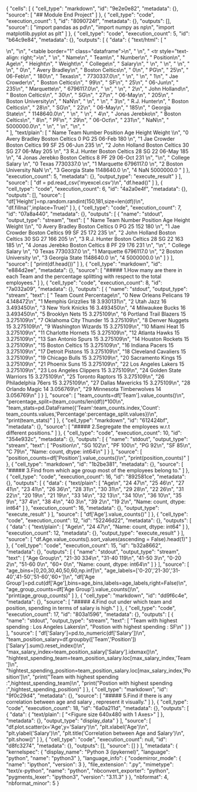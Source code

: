  {
 "cells": [
  {
   "cell_type": "markdown",
   "id": "9e2e0e82",
   "metadata": {},
   "source": [
    "## Module End Project"
   ]
  },
  {
   "cell_type": "code",
   "execution_count": 1,
   "id": "8090724f",
   "metadata": {},
   "outputs": [],
   "source": [
    "import pandas as pd\n",
    "import numpy as np\n",
    "import matplotlib.pyplot as plt"
   ]
  },
  {
   "cell_type": "code",
   "execution_count": 5,
   "id": "b64c9e84",
   "metadata": {},
   "outputs": [
    {
     "data": {
      "text/html": [
       "<div>\n",
       "<style scoped>\n",
       "    .dataframe tbody tr th:only-of-type {\n",
       "        vertical-align: middle;\n",
       "    }\n",
       "\n",
       "    .dataframe tbody tr th {\n",
       "        vertical-align: top;\n",
       "    }\n",
       "\n",
       "    .dataframe thead th {\n",
       "        text-align: right;\n",
       "    }\n",
       "</style>\n",
       "<table border=\"1\" class=\"dataframe\">\n",
       "  <thead>\n",
       "    <tr style=\"text-align: right;\">\n",
       "      <th></th>\n",
       "      <th>Name</th>\n",
       "      <th>Team</th>\n",
       "      <th>Number</th>\n",
       "      <th>Position</th>\n",
       "      <th>Age</th>\n",
       "      <th>Height</th>\n",
       "      <th>Weight</th>\n",
       "      <th>College</th>\n",
       "      <th>Salary</th>\n",
       "    </tr>\n",
       "  </thead>\n",
       "  <tbody>\n",
       "    <tr>\n",
       "      <th>0</th>\n",
       "      <td>Avery Bradley</td>\n",
       "      <td>Boston Celtics</td>\n",
       "      <td>0</td>\n",
       "      <td>PG</td>\n",
       "      <td>25</td>\n",
       "      <td>06-Feb</td>\n",
       "      <td>180</td>\n",
       "      <td>Texas</td>\n",
       "      <td>7730337.0</td>\n",
       "    </tr>\n",
       "    <tr>\n",
       "      <th>1</th>\n",
       "      <td>Jae Crowder</td>\n",
       "      <td>Boston Celtics</td>\n",
       "      <td>99</td>\n",
       "      <td>SF</td>\n",
       "      <td>25</td>\n",
       "      <td>06-Jun</td>\n",
       "      <td>235</td>\n",
       "      <td>Marquette</td>\n",
       "      <td>6796117.0</td>\n",
       "    </tr>\n",
       "    <tr>\n",
       "      <th>2</th>\n",
       "      <td>John Holland</td>\n",
       "      <td>Boston Celtics</td>\n",
       "      <td>30</td>\n",
       "      <td>SG</td>\n",
       "      <td>27</td>\n",
       "      <td>06-May</td>\n",
       "      <td>205</td>\n",
       "      <td>Boston University</td>\n",
       "      <td>NaN</td>\n",
       "    </tr>\n",
       "    <tr>\n",
       "      <th>3</th>\n",
       "      <td>R.J. Hunter</td>\n",
       "      <td>Boston Celtics</td>\n",
       "      <td>28</td>\n",
       "      <td>SG</td>\n",
       "      <td>22</td>\n",
       "      <td>06-May</td>\n",
       "      <td>185</td>\n",
       "      <td>Georgia State</td>\n",
       "      <td>1148640.0</td>\n",
       "    </tr>\n",
       "    <tr>\n",
       "      <th>4</th>\n",
       "      <td>Jonas Jerebko</td>\n",
       "      <td>Boston Celtics</td>\n",
       "      <td>8</td>\n",
       "      <td>PF</td>\n",
       "      <td>29</td>\n",
       "      <td>06-Oct</td>\n",
       "      <td>231</td>\n",
       "      <td>NaN</td>\n",
       "      <td>5000000.0</td>\n",
       "    </tr>\n",
       "  </tbody>\n",
       "</table>\n",
       "</div>"
      ],
      "text/plain": [
       "            Name            Team  Number Position  Age  Height  Weight  \\\n",
       "0  Avery Bradley  Boston Celtics       0       PG   25  06-Feb     180   \n",
       "1    Jae Crowder  Boston Celtics      99       SF   25  06-Jun     235   \n",
       "2   John Holland  Boston Celtics      30       SG   27  06-May     205   \n",
       "3    R.J. Hunter  Boston Celtics      28       SG   22  06-May     185   \n",
       "4  Jonas Jerebko  Boston Celtics       8       PF   29  06-Oct     231   \n",
       "\n",
       "             College     Salary  \n",
       "0              Texas  7730337.0  \n",
       "1          Marquette  6796117.0  \n",
       "2  Boston University        NaN  \n",
       "3      Georgia State  1148640.0  \n",
       "4                NaN  5000000.0  "
      ]
     },
     "execution_count": 5,
     "metadata": {},
     "output_type": "execute_result"
    }
   ],
   "source": [
    "df = pd.read_csv('myexcel.csv')\n",
    "df.head()"
   ]
  },
  {
   "cell_type": "code",
   "execution_count": 6,
   "id": "4a2a0e4f",
   "metadata": {},
   "outputs": [],
   "source": [
    "df['Height']=np.random.randint(150,181,size=len(df))\n",
    "df.fillna('',inplace=True)"
   ]
  },
  {
   "cell_type": "code",
   "execution_count": 7,
   "id": "07a8a440",
   "metadata": {},
   "outputs": [
    {
     "name": "stdout",
     "output_type": "stream",
     "text": [
      "            Name            Team  Number Position  Age  Height  Weight  \\\n",
      "0  Avery Bradley  Boston Celtics       0       PG   25     152     180   \n",
      "1    Jae Crowder  Boston Celtics      99       SF   25     172     235   \n",
      "2   John Holland  Boston Celtics      30       SG   27     166     205   \n",
      "3    R.J. Hunter  Boston Celtics      28       SG   22     163     185   \n",
      "4  Jonas Jerebko  Boston Celtics       8       PF   29     176     231   \n",
      "\n",
      "             College     Salary  \n",
      "0              Texas  7730337.0  \n",
      "1          Marquette  6796117.0  \n",
      "2  Boston University             \n",
      "3      Georgia State  1148640.0  \n",
      "4                     5000000.0  \n"
     ]
    }
   ],
   "source": [
    "print(df.head())"
   ]
  },
  {
   "cell_type": "markdown",
   "id": "e884d2ee",
   "metadata": {},
   "source": [
    "##### 1.How many are there in each Team and the percentage splitting with respect to the total employees."
   ]
  },
  {
   "cell_type": "code",
   "execution_count": 8,
   "id": "7a032a09",
   "metadata": {},
   "outputs": [
    {
     "name": "stdout",
     "output_type": "stream",
     "text": [
      "                      Team  Count  Percentage\n",
      "0     New Orleans Pelicans     19    4.148472\n",
      "1        Memphis Grizzlies     18    3.930131\n",
      "2                Utah Jazz     16    3.493450\n",
      "3          New York Knicks     16    3.493450\n",
      "4          Milwaukee Bucks     16    3.493450\n",
      "5            Brooklyn Nets     15    3.275109\n",
      "6   Portland Trail Blazers     15    3.275109\n",
      "7    Oklahoma City Thunder     15    3.275109\n",
      "8           Denver Nuggets     15    3.275109\n",
      "9       Washington Wizards     15    3.275109\n",
      "10              Miami Heat     15    3.275109\n",
      "11       Charlotte Hornets     15    3.275109\n",
      "12           Atlanta Hawks     15    3.275109\n",
      "13       San Antonio Spurs     15    3.275109\n",
      "14         Houston Rockets     15    3.275109\n",
      "15          Boston Celtics     15    3.275109\n",
      "16          Indiana Pacers     15    3.275109\n",
      "17         Detroit Pistons     15    3.275109\n",
      "18     Cleveland Cavaliers     15    3.275109\n",
      "19           Chicago Bulls     15    3.275109\n",
      "20        Sacramento Kings     15    3.275109\n",
      "21            Phoenix Suns     15    3.275109\n",
      "22      Los Angeles Lakers     15    3.275109\n",
      "23    Los Angeles Clippers     15    3.275109\n",
      "24   Golden State Warriors     15    3.275109\n",
      "25         Toronto Raptors     15    3.275109\n",
      "26      Philadelphia 76ers     15    3.275109\n",
      "27        Dallas Mavericks     15    3.275109\n",
      "28           Orlando Magic     14    3.056769\n",
      "29  Minnesota Timberwolves     14    3.056769\n"
     ]
    }
   ],
   "source": [
    "team_counts=df['Team'].value_counts()\n",
    "percentage_split=(team_counts/len(df))*100\n",
    "team_stats=pd.DataFrame({'Team':team_counts.index,'Count': team_counts.values,'Percentage':percentage_split.values})\n",
    "print(team_stats)"
   ]
  },
  {
   "cell_type": "markdown",
   "id": "612424bf",
   "metadata": {},
   "source": [
    "##### 2.Segregate the employees w.r.t different positions."
   ]
  },
  {
   "cell_type": "code",
   "execution_count": 10,
   "id": "354e932c",
   "metadata": {},
   "outputs": [
    {
     "name": "stdout",
     "output_type": "stream",
     "text": [
      "Position\n",
      "SG    102\n",
      "PF    100\n",
      "PG     92\n",
      "SF     85\n",
      "C      79\n",
      "Name: count, dtype: int64\n"
     ]
    }
   ],
   "source": [
    "position_counts=df['Position'].value_counts()\n",
    "print(position_counts)"
   ]
  },
  {
   "cell_type": "markdown",
   "id": "1b2be381",
   "metadata": {},
   "source": [
    "##### 3.Find from which age group most of the employees belong to."
   ]
  },
  {
   "cell_type": "code",
   "execution_count": 16,
   "id": "892581ce",
   "metadata": {},
   "outputs": [
    {
     "data": {
      "text/plain": [
       "Age\n",
       "24    47\n",
       "25    46\n",
       "27    41\n",
       "23    41\n",
       "26    36\n",
       "28    31\n",
       "30    31\n",
       "29    28\n",
       "22    26\n",
       "31    22\n",
       "20    19\n",
       "21    19\n",
       "33    14\n",
       "32    13\n",
       "34    10\n",
       "36    10\n",
       "35     9\n",
       "37     4\n",
       "38     4\n",
       "40     3\n",
       "39     2\n",
       "19     2\n",
       "Name: count, dtype: int64"
      ]
     },
     "execution_count": 16,
     "metadata": {},
     "output_type": "execute_result"
    }
   ],
   "source": [
    "df['Age'].value_counts()"
   ]
  },
  {
   "cell_type": "code",
   "execution_count": 12,
   "id": "52246d22",
   "metadata": {},
   "outputs": [
    {
     "data": {
      "text/plain": [
       "Age\n",
       "24    47\n",
       "Name: count, dtype: int64"
      ]
     },
     "execution_count": 12,
     "metadata": {},
     "output_type": "execute_result"
    }
   ],
   "source": [
    "df.Age.value_counts().sort_values(ascending = False).head(1)"
   ]
  },
  {
   "cell_type": "code",
   "execution_count": 15,
   "id": "b32a8662",
   "metadata": {},
   "outputs": [
    {
     "name": "stdout",
     "output_type": "stream",
     "text": [
      "Age Group\n",
      "21-30    334\n",
      "31-40    119\n",
      "41-50      3\n",
      "0-20       2\n",
      "51-60      0\n",
      "60+        0\n",
      "Name: count, dtype: int64\n"
     ]
    }
   ],
   "source": [
    "age_bins=[0,20,30,40,50,60,np.inf]\n",
    "age_labels=['0-20','21-30','31-40','41-50','51-60','60+']\n",
    "df['Age Group']=pd.cut(df['Age'],bins=age_bins,labels=age_labels,right=False)\n",
    "age_group_counts=df['Age Group'].value_counts()\n",
    "print(age_group_counts)"
   ]
  },
  {
   "cell_type": "markdown",
   "id": "dd9f6c4e",
   "metadata": {},
   "source": [
    "##### 4.Find out under which team and position, spending in terms of salary is high."
   ]
  },
  {
   "cell_type": "code",
   "execution_count": 17,
   "id": "803a1596",
   "metadata": {},
   "outputs": [
    {
     "name": "stdout",
     "output_type": "stream",
     "text": [
      "Team with highest spending : Los Angeles Lakers\n",
      "Postion with highest spending : SF\n"
     ]
    }
   ],
   "source": [
    "df['Salary']=pd.to_numeric(df['Salary'])\n",
    "team_position_salary=df.groupby(['Team','Position'])['Salary'].sum().reset_index()\n",
    "max_salary_index=team_position_salary['Salary'].idxmax()\n",
    "hightest_spending_team=team_position_salary.loc[max_salary_index,'Team']\n",
    "hightest_spending_position=team_position_salary.loc[max_salary_index,'Position']\n",
    "print(\"Team with highest spending :\",hightest_spending_team)\n",
    "print(\"Postion with highest spending :\",hightest_spending_position)"
   ]
  },
  {
   "cell_type": "markdown",
   "id": "9f0c29d4",
   "metadata": {},
   "source": [
    "##### 5.Find if there is any correlation between age and salary , represent it visually."
   ]
  },
  {
   "cell_type": "code",
   "execution_count": 18,
   "id": "6a0a211d",
   "metadata": {},
   "outputs": [
    {
     "data": {
      "text/plain": [
       "<Figure size 640x480 with 1 Axes>"
      ]
     },
     "metadata": {},
     "output_type": "display_data"
    }
   ],
   "source": [
    "df.plot.scatter(x='Age',y='Salary')\n",
    "plt.xlabel('Age')\n",
    "plt.ylabel('Salary')\n",
    "plt.title('Correlation between Age and Salary')\n",
    "plt.show()"
   ]
  },
  {
   "cell_type": "code",
   "execution_count": null,
   "id": "d8fc3274",
   "metadata": {},
   "outputs": [],
   "source": []
  }
 ],
 "metadata": {
  "kernelspec": {
   "display_name": "Python 3 (ipykernel)",
   "language": "python",
   "name": "python3"
  },
  "language_info": {
   "codemirror_mode": {
    "name": "ipython",
    "version": 3
   },
   "file_extension": ".py",
   "mimetype": "text/x-python",
   "name": "python",
   "nbconvert_exporter": "python",
   "pygments_lexer": "ipython3",
   "version": "3.11.3"
  }
 },
 "nbformat": 4,
 "nbformat_minor": 5
}
